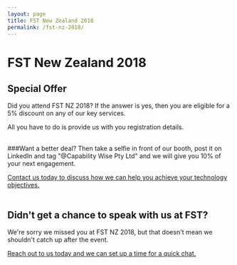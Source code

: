 ```yaml
---
layout: page
title: FST New Zealand 2018
permalink: /fst-nz-2018/
---
```


# FST New Zealand 2018

## Special Offer
Did you attend FST NZ 2018?  If the answer is yes, then you are eligible for a 5% discount on any of our key services.  

All you have to do is provide us with you registration details.  <br><br>

###Want a better deal?  Then take a selfie in front of our booth, post it on LinkedIn and tag "@Capability Wise Pty Ltd" and we will give you 10% of your next engagement.

<a href="mailto:admin@capabilitywise.com.au">Contact us today to discuss how we can help you achieve your technology objectives.</a>
<br/><br/>
## Didn't get a chance to speak with us at FST?
We're sorry we missed you at FST NZ 2018, but that doesn't mean we shouldn't catch up after the event.

<a href="mailto:admin@capabilitywise.com.au">Reach out to us today and we can set up a time for a quick chat.</a>

